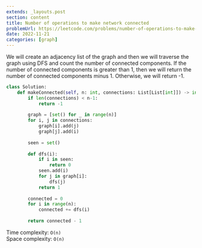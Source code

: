 ```yaml
---
extends: _layouts.post
section: content
title: Number of operations to make network connected
problemUrl: https://leetcode.com/problems/number-of-operations-to-make-network-connected/
date: 2022-11-21
categories: [graph]
---
```


We will create an adjacency list of the graph and then we will traverse the graph using DFS and count the number of connected components. If the number of connected components is greater than 1, then we will return the number of connected components minus 1. Otherwise, we will return -1.

```python
class Solution:
    def makeConnected(self, n: int, connections: List[List[int]]) -> int:
        if len(connections) < n-1:
            return -1
        
        graph = [set() for _ in range(n)]
        for i, j in connections:
            graph[i].add(j)
            graph[j].add(i)
            
        seen = set()
        
        def dfs(i):
            if i in seen:
                return 0
            seen.add(i)
            for j in graph[i]:
                dfs(j)
            return 1
        
        connected = 0
        for i in range(n):
            connected += dfs(i)
        
        return connected - 1
```

Time complexity: `O(n)` <br/>
Space complexity: `O(n)`